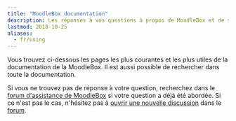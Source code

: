 ```yaml
---
title: "MoodleBox documentation"
description: Les réponses à vos questions à propos de MoodleBox et de son utilisation. Utilisez le forum de discussion.
lastmod: 2018-10-25
aliases:
  - fr/using
---
```


<!-- La MoodleBox est un dispositif mobile indépendant d’Internet qui fournit un environnement d’apprentissage Moodle complet pour des activités d’apprentissage et pour partager des fichiers. -->

Vous trouvez ci-dessous les pages les plus courantes et les plus utiles de la documentation de la MoodleBox. Il est aussi possible de rechercher dans toute la documentation.

Si vous ne trouvez pas de réponse à votre question, recherchez dans le [forum d'assistance de MoodleBox][1] si votre question a déjà été abordée. Si ce n'est pas le cas, n'hésitez pas à [ouvrir une nouvelle discussion][1] dans le [forum][1].

 [1]: https://discuss.moodlebox.net/

